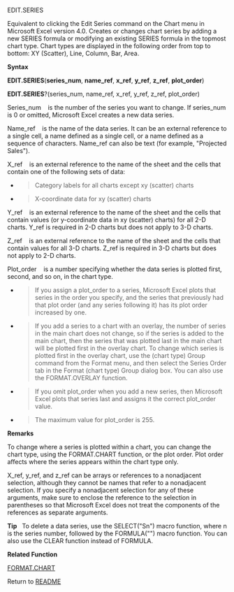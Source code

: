 EDIT.SERIES

Equivalent to clicking the Edit Series command on the Chart menu in
Microsoft Excel version 4.0. Creates or changes chart series by adding a
new SERIES formula or modifying an existing SERIES formula in the
topmost chart type. Chart types are displayed in the following order
from top to bottom: XY (Scatter), Line, Column, Bar, Area.

**Syntax**

**EDIT.SERIES**(**series\_num**, **name\_ref**, **x\_ref**, **y\_ref**,
**z\_ref**, **plot\_order**)

**EDIT.SERIES**?(series\_num, name\_ref, x\_ref, y\_ref, z\_ref,
plot\_order)

Series\_num&nbsp;&nbsp;&nbsp;&nbsp;is the number of the series you want
to change. If series\_num is 0 or omitted, Microsoft Excel creates a new
data series.

Name\_ref&nbsp;&nbsp;&nbsp;&nbsp;is the name of the data series. It can
be an external reference to a single cell, a name defined as a single
cell, or a name defined as a sequence of characters. Name\_ref can also
be text (for example, "Projected Sales").

X\_ref&nbsp;&nbsp;&nbsp;&nbsp;is an external reference to the name of
the sheet and the cells that contain one of the following sets of data:

  - > Category labels for all charts except xy (scatter) charts

  - > X-coordinate data for xy (scatter) charts

Y\_ref&nbsp;&nbsp;&nbsp;&nbsp;is an external reference to the name of
the sheet and the cells that contain values (or y-coordinate data in xy
(scatter) charts) for all 2-D charts. Y\_ref is required in 2-D charts
but does not apply to 3-D charts.

Z\_ref&nbsp;&nbsp;&nbsp;&nbsp;is an external reference to the name of
the sheet and the cells that contain values for all 3-D charts. Z\_ref
is required in 3-D charts but does not apply to 2-D charts.

Plot\_order&nbsp;&nbsp;&nbsp;&nbsp;is a number specifying whether the
data series is plotted first, second, and so on, in the chart type.

  - > If you assign a plot\_order to a series, Microsoft Excel plots
    > that series in the order you specify, and the series that
    > previously had that plot order (and any series following it) has
    > its plot order increased by one.

  - > If you add a series to a chart with an overlay, the number of
    > series in the main chart does not change, so if the series is
    > added to the main chart, then the series that was plotted last in
    > the main chart will be plotted first in the overlay chart. To
    > change which series is plotted first in the overlay chart, use the
    > (chart type) Group command from the Format menu, and then select
    > the Series Order tab in the Format (chart type) Group dialog box.
    > You can also use the FORMAT.OVERLAY function.

  - > If you omit plot\_order when you add a new series, then Microsoft
    > Excel plots that series last and assigns it the correct
    > plot\_order value.

  - > The maximum value for plot\_order is 255.

**Remarks**

To change where a series is plotted within a chart, you can change the
chart type, using the FORMAT.CHART function, or the plot order. Plot
order affects where the series appears within the chart type only.

X\_ref, y\_ref, and z\_ref can be arrays or references to a nonadjacent
selection, although they cannot be names that refer to a nonadjacent
selection. If you specify a nonadjacent selection for any of these
arguments, make sure to enclose the reference to the selection in
parentheses so that Microsoft Excel does not treat the components of the
references as separate arguments.

**Tip**&nbsp;&nbsp;&nbsp;To delete a data series, use the SELECT("Sn")
macro function, where n is the series number, followed by the
FORMULA("") macro function. You can also use the CLEAR function instead
of FORMULA.

**Related Function**

[FORMAT.CHART](FORMAT.CHART.md)



Return to [README](README.md)

